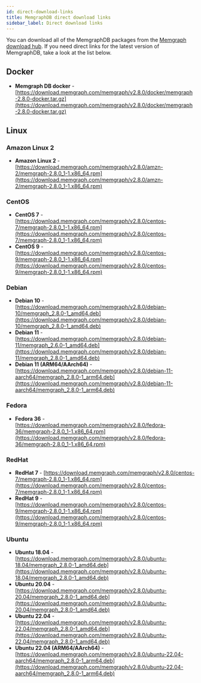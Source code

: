 ```yaml
---
id: direct-download-links
title: MemgraphDB direct download links
sidebar_label: Direct download links
---
```


You can download all of the MemgraphDB packages from the [Memgraph download
hub](https://memgraph.com/download/). If you need direct links for the latest
version of MemgraphDB, take a look at the list below.

## Docker

- **Memgraph DB docker** -
  [https://download.memgraph.com/memgraph/v2.8.0/docker/memgraph-2.8.0-docker.tar.gz](https://download.memgraph.com/memgraph/v2.8.0/docker/memgraph-2.8.0-docker.tar.gz)

## Linux

### Amazon Linux 2

- **Amazon Linux 2** -
  [https://download.memgraph.com/memgraph/v2.8.0/amzn-2/memgraph-2.8.0_1-1.x86_64.rpm](https://download.memgraph.com/memgraph/v2.8.0/amzn-2/memgraph-2.8.0_1-1.x86_64.rpm)


### CentOS

- **CentOS 7** -
  [https://download.memgraph.com/memgraph/v2.8.0/centos-7/memgraph-2.8.0_1-1.x86_64.rpm](https://download.memgraph.com/memgraph/v2.8.0/centos-7/memgraph-2.8.0_1-1.x86_64.rpm)
- **CentOS 9** -
  [https://download.memgraph.com/memgraph/v2.8.0/centos-9/memgraph-2.8.0_1-1.x86_64.rpm](https://download.memgraph.com/memgraph/v2.8.0/centos-9/memgraph-2.8.0_1-1.x86_64.rpm)

### Debian

- **Debian 10** -
  [https://download.memgraph.com/memgraph/v2.8.0/debian-10/memgraph_2.8.0-1_amd64.deb](https://download.memgraph.com/memgraph/v2.8.0/debian-10/memgraph_2.8.0-1_amd64.deb)
- **Debian 11** -
  [https://download.memgraph.com/memgraph/v2.8.0/debian-11/memgraph_2.6.0-1_amd64.deb](https://download.memgraph.com/memgraph/v2.8.0/debian-11/memgraph_2.8.0-1_amd64.deb)
- **Debian 11 (ARM64/AArch64)** -
  [https://download.memgraph.com/memgraph/v2.8.0/debian-11-aarch64/memgraph_2.8.0-1_arm64.deb](https://download.memgraph.com/memgraph/v2.8.0/debian-11-aarch64/memgraph_2.8.0-1_arm64.deb)


### Fedora

- **Fedora 36** - [https://download.memgraph.com/memgraph/v2.8.0/fedora-36/memgraph-2.8.0_1-1.x86_64.rpm](https://download.memgraph.com/memgraph/v2.8.0/fedora-36/memgraph-2.8.0_1-1.x86_64.rpm)

### RedHat

- **RedHat 7** -
  [https://download.memgraph.com/memgraph/v2.8.0/centos-7/memgraph-2.8.0_1-1.x86_64.rpm](https://download.memgraph.com/memgraph/v2.8.0/centos-7/memgraph-2.8.0_1-1.x86_64.rpm)
- **RedHat 9** -
  [https://download.memgraph.com/memgraph/v2.8.0/centos-9/memgraph-2.8.0_1-1.x86_64.rpm](https://download.memgraph.com/memgraph/v2.8.0/centos-9/memgraph-2.8.0_1-1.x86_64.rpm)


### Ubuntu

- **Ubuntu 18.04** -
  [https://download.memgraph.com/memgraph/v2.8.0/ubuntu-18.04/memgraph_2.8.0-1_amd64.deb](https://download.memgraph.com/memgraph/v2.8.0/ubuntu-18.04/memgraph_2.8.0-1_amd64.deb)
- **Ubuntu 20.04** -
  [https://download.memgraph.com/memgraph/v2.8.0/ubuntu-20.04/memgraph_2.8.0-1_amd64.deb](https://download.memgraph.com/memgraph/v2.8.0/ubuntu-20.04/memgraph_2.8.0-1_amd64.deb)
- **Ubuntu 22.04** -
  [https://download.memgraph.com/memgraph/v2.8.0/ubuntu-22.04/memgraph_2.8.0-1_amd64.deb](https://download.memgraph.com/memgraph/v2.8.0/ubuntu-22.04/memgraph_2.8.0-1_amd64.deb)
- **Ubuntu 22.04 (ARM64/AArch64)** -
  [https://download.memgraph.com/memgraph/v2.8.0/ubuntu-22.04-aarch64/memgraph_2.8.0-1_arm64.deb](https://download.memgraph.com/memgraph/v2.8.0/ubuntu-22.04-aarch64/memgraph_2.8.0-1_arm64.deb)